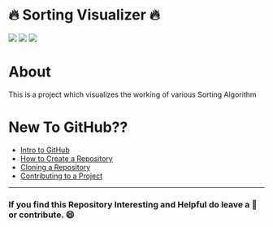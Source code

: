 # 🔥 Sorting Visualizer 🔥
![](https://img.shields.io/twitter/follow/IamAbir82?color=Black&label=Abir%20Bhattacharya&logo=Twitter&logoColor=Blue&style=flat-square)
![](https://img.shields.io/github/forks/abirbhattacharya82/Secret-Code?color=green&label=Forks&logo=github&logoColor=white&style=plastic)
![](https://img.shields.io/github/stars/abirbhattacharya82/Secret-Code?color=green&label=Stars&logo=github&logoColor=white&style=plastic)

# About
This is a project which visualizes the working of various Sorting Algorithm

# New To GitHub??
* [Intro to GitHub](https://youtu.be/wTTek8P2VB4)
* [How to Create a Repository](https://youtu.be/o6T5F7-SOAo)
* [Cloning a Repository](https://youtu.be/oYselL5G280)
* [Contributing to a Project](https://youtu.be/4vq07q7g2xE)
--------------------------------------------
### If you find this Repository Interesting and Helpful do leave a 🌟 or contribute. 😄
